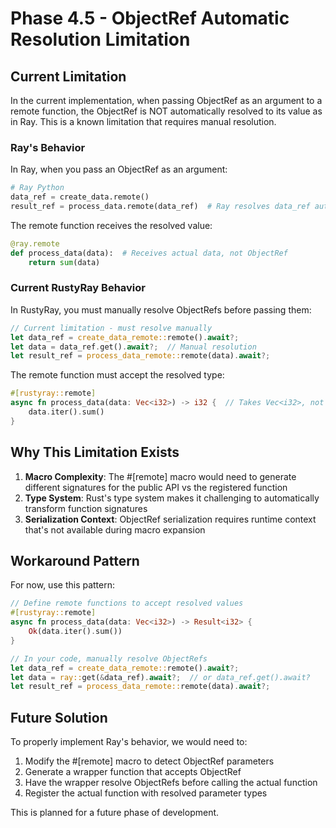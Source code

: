 # Phase 4.5 - ObjectRef Automatic Resolution Limitation

## Current Limitation

In the current implementation, when passing ObjectRef as an argument to a remote function, the ObjectRef is NOT automatically resolved to its value as in Ray. This is a known limitation that requires manual resolution.

### Ray's Behavior

In Ray, when you pass an ObjectRef as an argument:
```python
# Ray Python
data_ref = create_data.remote()
result_ref = process_data.remote(data_ref)  # Ray resolves data_ref automatically
```

The remote function receives the resolved value:
```python
@ray.remote
def process_data(data):  # Receives actual data, not ObjectRef
    return sum(data)
```

### Current RustyRay Behavior

In RustyRay, you must manually resolve ObjectRefs before passing them:
```rust
// Current limitation - must resolve manually
let data_ref = create_data_remote::remote().await?;
let data = data_ref.get().await?;  // Manual resolution
let result_ref = process_data_remote::remote(data).await?;
```

The remote function must accept the resolved type:
```rust
#[rustyray::remote]
async fn process_data(data: Vec<i32>) -> i32 {  // Takes Vec<i32>, not ObjectRef<Vec<i32>>
    data.iter().sum()
}
```

## Why This Limitation Exists

1. **Macro Complexity**: The #[remote] macro would need to generate different signatures for the public API vs the registered function
2. **Type System**: Rust's type system makes it challenging to automatically transform function signatures
3. **Serialization Context**: ObjectRef serialization requires runtime context that's not available during macro expansion

## Workaround Pattern

For now, use this pattern:
```rust
// Define remote functions to accept resolved values
#[rustyray::remote]
async fn process_data(data: Vec<i32>) -> Result<i32> {
    Ok(data.iter().sum())
}

// In your code, manually resolve ObjectRefs
let data_ref = create_data_remote::remote().await?;
let data = ray::get(&data_ref).await?;  // or data_ref.get().await?
let result_ref = process_data_remote::remote(data).await?;
```

## Future Solution

To properly implement Ray's behavior, we would need to:
1. Modify the #[remote] macro to detect ObjectRef parameters
2. Generate a wrapper function that accepts ObjectRef
3. Have the wrapper resolve ObjectRefs before calling the actual function
4. Register the actual function with resolved parameter types

This is planned for a future phase of development.